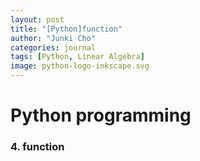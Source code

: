 ```yaml
---
layout: post
title: "[Python]function"
author: "Junki Cho"
categories: journal
tags: [Python, Linear Algebra]
image: python-logo-inkscape.svg
---
```

# Python programming

### 4. function
